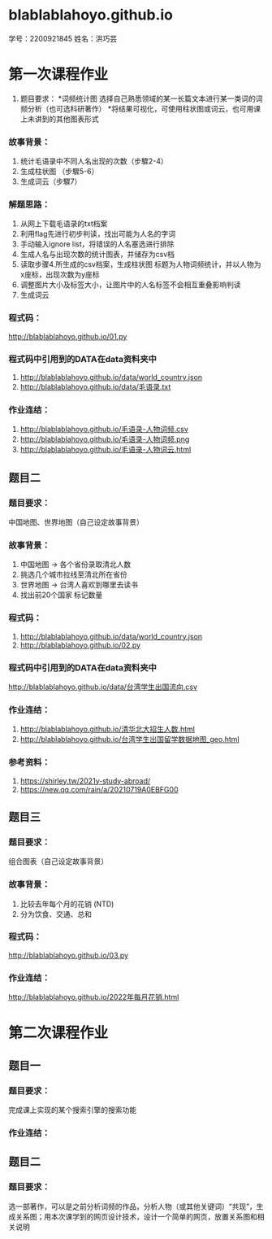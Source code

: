 # blablablahoyo.github.io

学号：2200921845
姓名：洪巧芸

# 第一次课程作业
1. 题目要求：
   *词频统计图  选择自己熟悉领域的某一长篇文本进行某一类词的词频分析（也可选科研著作）
   *将结果可视化，可使用柱状图或词云，也可用课上未讲到的其他图表形式

### 故事背景：
1. 统计毛语录中不同人名出现的次数（步驟2-4）
2. 生成柱状图 （步驟5-6）
3. 生成词云（步驟7）

### 解题思路：
1. 从网上下载毛语录的txt档案
2. 利用flag先进行初步判读，找出可能为人名的字词
3. 手动输入ignore list，将错误的人名塞选进行排除
4. 生成人名与出现次数的统计图表，并储存为csv档
5. 读取步骤4.所生成的csv档案，生成柱状图
   标题为人物词频统计，并以人物为x座标，出现次数为y座标
6. 调整图片大小及标签大小，让图片中的人名标签不会相互重叠影响判读
7. 生成词云

### 程式码：
http://blablablahoyo.github.io/01.py

### 程式码中引用到的DATA在data资料夹中
1. http://blablablahoyo.github.io/data/world_country.json
2. http://blablablahoyo.github.io/data/毛语录.txt

### 作业连结：
1. http://blablablahoyo.github.io/毛语录-人物词频.csv
2. http://blablablahoyo.github.io/毛语录-人物词频.png
3. http://blablablahoyo.github.io/毛语录-人物词云.html

## 题目二
### 题目要求：
中国地图、世界地图（自己设定故事背景）

### 故事背景：
1. 中国地图 -> 各个省份录取清北人数
2. 挑选几个城市拉线至清北所在省份
3. 世界地图 -> 台湾人喜欢到哪里去读书
4. 找出前20个国家 标记数量

### 程式码：
1. http://blablablahoyo.github.io/data/world_country.json
2. http://blablablahoyo.github.io/02.py

### 程式码中引用到的DATA在data资料夹中
http://blablablahoyo.github.io/data/台湾学生出国流向.csv

### 作业连结：
1. http://blablablahoyo.github.io/清华北大招生人数.html
2. http://blablablahoyo.github.io/台湾学生出国留学数据地图_geo.html

### 参考资料：
1. https://shirley.tw/2021y-study-abroad/
2. https://new.qq.com/rain/a/20210719A0EBFG00

## 题目三
### 题目要求：
组合图表（自己设定故事背景）

### 故事背景：
1. 比较去年每个月的花销 (NTD)
2. 分为饮食、交通、总和

### 程式码：
http://blablablahoyo.github.io/03.py
### 作业连结：
http://blablablahoyo.github.io/2022年每月花销.html

# 第二次课程作业
## 题目一
### 题目要求：
完成课上实现的某个搜索引擎的搜索功能
### 作业连结：

## 题目二
### 题目要求：
选一部著作，可以是之前分析词频的作品，分析人物（或其他关键词）“共现”，生成关系图；用本次课学到的网页设计技术，设计一个简单的网页，放置关系图和相关说明
